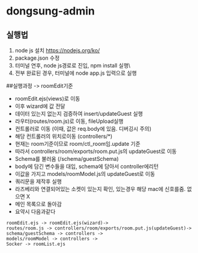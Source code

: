# dongsung-admin

## 실행법
1.	node js 설치
https://nodejs.org/ko/
2.	package.json 수정
3.	터미널 연후, node js경로로 진입, npm install 실행\
4.	전부 완료된 경우, 터미널에 node app.js 입력으로 실행

##실행과정 -> roomEdit기준
  - roomEdit.ejs(views)로 이동
  - 이후 wizard에 값 전달
  - 데이터 있는지 없는지 검증하여 insert/updateGuest 실행
  - 라우터(routes/room.js)로 이동, fileUpload실행
  - 컨트롤러로 이동 (이때, 값은 req.body에 있음. 디버깅시 주의)
  - 해당 컨트롤러의 위치로이동 (controllers/*) 
  - 현재는 room기준이므로 room/ctl_room임.update 기준
  - 따라서 controllers/room/exports/room.put.js의 updateGuest로 이동
  - Schema를 불러옴 (/schema/guestSchema)
  - body에 담긴 변수들을 대입, schema에 담아서 controller에리턴 
  - 이값을 가지고 models/roomModel.js의 updateGuest로 이동 
  - 쿼리문을 제작후 실행 
  - 라즈베리와 연결되어있는 소켓이 있는지 확인, 있는경우 해당 mac에 신호를줌. 없으면 X 
  - 메인 목록으로 돌아감
  - 요약시 다음과같다
  ```
  roomEdit.ejs -> roomEdit.ejs(wizard)->
  routes/room.js -> controllers/room/exports/room.put.js(updateGuest)-> 
  schema/guestSchema -> controllers ->
  models/roomModel -> controllers ->
  Socker -> roomList.ejs
  ```
